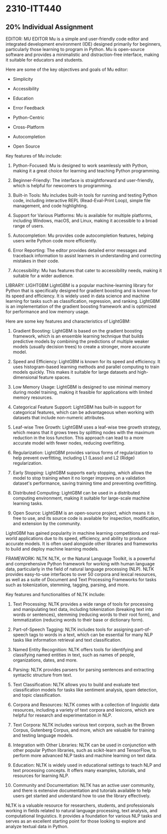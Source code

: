 # 2310-ITT440
## 20% Individual Assignment

EDITOR: MU EDITOR
Mu is a simple and user-friendly code editor and integrated development environment (IDE) designed primarily for beginners, particularly those learning to program in Python. Mu is open-source software and provides a minimalistic and distraction-free interface, making it suitable for educators and students.

Here are some of the key objectives and goals of Mu editor:

- Simplicity

- Accessibility

- Education

- Error Feedback

- Python-Centric

- Cross-Platform

- Autocompletion

- Open Source

Key features of Mu include:

1. Python-Focused: Mu is designed to work seamlessly with Python, making it a great choice for learning and teaching Python programming.

2. Beginner-Friendly: The interface is straightforward and user-friendly, which is helpful for newcomers to programming.

3. Built-in Tools: Mu includes built-in tools for running and testing Python code, including interactive REPL (Read-Eval-Print Loop), simple file management, and code highlighting.

4. Support for Various Platforms: Mu is available for multiple platforms, including Windows, macOS, and Linux, making it accessible to a broad range of users.

5. Autocompletion: Mu provides code autocompletion features, helping users write Python code more efficiently.

6. Error Reporting: The editor provides detailed error messages and traceback information to assist learners in understanding and correcting mistakes in their code.

7. Accessibility: Mu has features that cater to accessibility needs, making it suitable for a wider audience.

LIBRARY: LIGHTGBM
LightGBM is a popular machine-learning library for Python that is specifically designed for gradient boosting and is known for its speed and efficiency. It is widely used in data science and machine learning for tasks such as classification, regression, and ranking. LightGBM is an implementation of the gradient boosting framework and is optimized for performance and low memory usage.

Here are some key features and characteristics of LightGBM:

1. Gradient Boosting: LightGBM is based on the gradient boosting framework, which is an ensemble learning technique that builds predictive models by combining the predictions of multiple weaker models (usually decision trees) to create a stronger, more accurate model.

2. Speed and Efficiency: LightGBM is known for its speed and efficiency. It uses histogram-based learning methods and parallel computing to train models quickly. This makes it suitable for large datasets and high-dimensional feature spaces.

3. Low Memory Usage: LightGBM is designed to use minimal memory during model training, making it feasible for applications with limited memory resources.

4. Categorical Feature Support: LightGBM has built-in support for categorical features, which can be advantageous when working with datasets that include non-numeric attributes.

5. Leaf-wise Tree Growth: LightGBM uses a leaf-wise tree growth strategy, which means that it grows trees by splitting nodes with the maximum reduction in the loss function. This approach can lead to a more accurate model with fewer nodes, reducing overfitting.

6. Regularization: LightGBM provides various forms of regularization to help prevent overfitting, including L1 (Lasso) and L2 (Ridge) regularization.

7. Early Stopping: LightGBM supports early stopping, which allows the model to stop training when it no longer improves on a validation dataset's performance, saving training time and preventing overfitting.

8. Distributed Computing: LightGBM can be used in a distributed computing environment, making it suitable for large-scale machine learning tasks.

9. Open Source: LightGBM is an open-source project, which means it is free to use, and its source code is available for inspection, modification, and extension by the community.

LightGBM has gained popularity in machine learning competitions and real-world applications due to its speed, efficiency, and ability to produce accurate models. It is often used alongside other libraries and frameworks to build and deploy machine learning models.

FRAMEWORK: NLTK
NLTK, or the Natural Language Toolkit, is a powerful and comprehensive Python framework for working with human language data, particularly in the field of natural language processing (NLP). NLTK provides easy-to-use interfaces to over 50 corpora and lexical resources, as well as a suite of Document and Text Processing Frameworks for tasks such as tokenization, stemming, tagging, parsing, and more.

Key features and functionalities of NLTK include:

1. Text Processing: NLTK provides a wide range of tools for processing and manipulating text data, including tokenization (breaking text into words or sentences), stemming (reducing words to their root form), and lemmatization (reducing words to their base or dictionary form).

2. Part-of-Speech Tagging: NLTK includes tools for assigning part-of-speech tags to words in a text, which can be essential for many NLP tasks like information retrieval and text classification.

3. Named Entity Recognition: NLTK offers tools for identifying and classifying named entities in text, such as names of people, organizations, dates, and more.

4. Parsing: NLTK provides parsers for parsing sentences and extracting syntactic structure from text.

5. Text Classification: NLTK allows you to build and evaluate text classification models for tasks like sentiment analysis, spam detection, and topic classification.

6. Corpora and Resources: NLTK comes with a collection of linguistic data resources, including a variety of text corpora and lexicons, which are helpful for research and experimentation in NLP.

7. Text Corpora: NLTK includes various text corpora, such as the Brown Corpus, Gutenberg Corpus, and more, which are valuable for training and testing language models.

8. Integration with Other Libraries: NLTK can be used in conjunction with other popular Python libraries, such as scikit-learn and TensorFlow, to perform more advanced NLP tasks and machine learning on text data.

9. Education: NLTK is widely used in educational settings to teach NLP and text processing concepts. It offers many examples, tutorials, and resources for learning NLP.

10. Community and Documentation: NLTK has an active user community, and there is extensive documentation and tutorials available to help users get started and understand how to use the library effectively.

NLTK is a valuable resource for researchers, students, and professionals working in fields related to natural language processing, text analysis, and computational linguistics. It provides a foundation for various NLP tasks and serves as an excellent starting point for those looking to explore and analyze textual data in Python.
